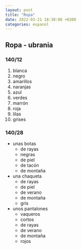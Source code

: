```yaml
---
layout: post
title: "Ropa"
date: 2022-03-21 18:30:00 +0200
categories: espanol
---
```


## Ropa - ubrania

### 140/12

1. blanca
2. negro
3. amarillos
4. naranjas
5. azul
6. verdes
7. marrón
8. roja
9. lilas
10. grises

### 140/28

- unas botas
  - de rayas
  - negras
  - de piel
  - de tacón
  - de montaña
- una chaqueta
  - de rayas
  - de piel
  - de verano
  - de montaña
  - gris
- unos pantalones
  - vaqueros
  - cortos
  - de rayas
  - de verano
  - de montaña
  - rojos